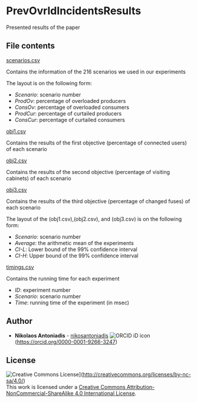 # PrevOvrldIncidentsResults
Presented results of the paper

## File contents

[scenarios.csv](scenarios.csv)

Contains the information of the 216 scenarios we used in our experiments

The layout is on the following form:
* *Scenario*: scenario number
* *ProdOv*: percentage of overloaded producers 
* *ConsOv*: percentage of overloaded consumers 
* *ProdCur*: percentage of curtailed producers
* *ConsCur*: percentage of curtailed consumers

[obj1.csv](obj1.csv)

Contains the results of the first objective (percentage of connected users) of each scenario

[obj2.csv](obj2.csv)

Contains the results of the second objective (percentage of visiting cabinets) of each scenario

[obj3.csv](obj3.csv)

Contains the results of the third objective (percentage of changed fuses) of each scenario

The layout of the (obj1.csv),(obj2.csv), and (obj3.csv) is on the following form:

* *Scenario*: scenario number
* *Average*: the arithmetic mean of the experiments 
* *CI-L*: Lower bound of the 99% confidence interval 
* *CI-H*: Upper bound of the 99% confidence interval

[timings.csv](timings.csv)

Contains the running time for each experiment

* *ID*: experiment number
* *Scenario*: scenario number
* *Time*: running time of the experiment (in msec) 


## Author

* **Nikolaos Antoniadis** - [nikosantoniadis](https://github.com/nikosantoniadis) 
![ORCID iD icon](https://orcid.org/sites/default/files/images/orcid_16x16.png)(https://orcid.org/0000-0001-9266-3247)

## License

![Creative Commons License](https://i.creativecommons.org/l/by-nc-sa/4.0/88x31.png)](http://creativecommons.org/licenses/by-nc-sa/4.0/)  
This work is licensed under a [Creative Commons Attribution-NonCommercial-ShareAlike 4.0 International License](http://creativecommons.org/licenses/by-nc-sa/4.0/).




